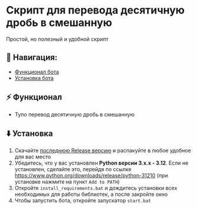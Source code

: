 # Скрипт для перевода десятичную дробь в смешанную
Простой, но полезный и удобной скрипт

## 🧭 Навигация:
- [Функционал бота](#-функционал)
- [Установка бота](#%EF%B8%8F-установка)

## ⚡ Функционал
- Тупо перевод десятичную дробь в смешанную


## ⬇️ Установка
1. Скачайте [последнюю Release версию](https://github.com/glebat28-dev/RU-A-program-for-converting-decimals-to-mixed-fractions/releases/lastest) и распакуйте в любое удобное для вас место
2. Убедитесь, что у вас установлен **Python версии 3.x.x - 3.12**. Если не установлен, сделайте это, перейдя по ссылке https://www.python.org/downloads/release/python-31210 (при установке нажмите на пункт `Add to PATH`)
3. Откройте `install_requirements.bat` и дождитесь установки всех необходимых для работы библиотек, а после закройте окно
4. Чтобы запустить бота, откройте запускатор `start.bat`
